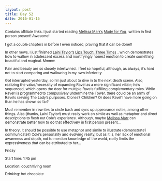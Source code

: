 ```yaml
---
layout: post
title: Day 52
date: 2016-01-15
---
```


<small>Contains affiliate links.</a> I just started reading <a href="http://www.melissamarrbooks.com">Melissa Marr’s</a> <a  href="http://www.amazon.ca/gp/product/B00HLIYVEK/ref=as_li_tf_tl?ie=UTF8&camp=15121&creative=330641&creativeASIN=B00HLIYVEK&linkCode=as2&tag=kaie06-20">Made for You</a><img src="http://ir-ca.amazon-adsystem.com/e/ir?t=kaie06-20&l=as2&o=15&a=B00HLIYVEK" width="1" height="1" border="0" alt="" style="border:none !important; margin:0px !important;" />, written in first person present! Awesome! 

I got a couple chapters in before I even noticed, proving that it can be done!! 

In other news, I just finished <a href="http://www.lainitaylor.com">Laini Taylor’s</a> <a  href="http://www.amazon.ca/gp/product/B002TSZD6W/ref=as_li_ss_tl?ie=UTF8&camp=15121&creative=390961&creativeASIN=B002TSZD6W&linkCode=as2&tag=kaie06-20">Lips Touch: Three Times</a><img src="http://ir-ca.amazon-adsystem.com/e/ir?t=kaie06-20&l=as2&o=15&a=B002TSZD6W" width="1" height="1" border="0" alt="" style="border:none !important; margin:0px !important;" />
, which demonstrates how to wallow in adolescent excess and mortifyingly honest emotion to create something beautiful and magical. Mmmm. 

Pain and beauty are so closely intertwined. I feel so hopeful, although, as always, it’s hard not to start comparing and wallowing in my own inferiority. 

Got interrupted yesterday, so I’m just about to dive in to the next death scene. Also, realizing the value/necessity of expanding Ravel as a more significant villain; he’s sequenced, which opens the door for multiple Ravels fulfilling complementary roles. While Ravel1 is programmed to compulsively undermine the Tower, there could be an army of Ravels serving The Lady’s purposes. Clones? Children? Or does Ravel1 have more going on than he has shown so far? 

Must remember in rewrites to circle back and sync up appearance notes, among other things. Also (thanks, Laini Taylor!) must really work on simile as well as metaphor and direct descriptions to flesh out Cole’s experience. Although, maybe <a href="http://www.melissamarrbooks.com">Melissa Marr</a> can demonstrate better how to do that effectively in first person present… 

In theory, it should be possible to use metaphor and simile to illustrate (demonstrate? communicate?) Cole’s personality and evolving reality, but as it is, her lack of emotional awareness and depth, not to mention knowledge of the world, really limits the expressiveness that can be attributed to her…


Friday

Start time: 1:45 pm

Location: couch/living room

Drinking: hot chocolate
